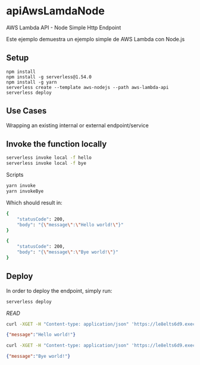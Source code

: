 # apiAwsLamdaNode
AWS Lambda API - Node Simple Http Endpoint

Este ejemplo demuestra un ejemplo simple de AWS Lambda con Node.js

## Setup

```
npm install
npm install -g serverless@1.54.0
npm install -g yarn
serverless create --template aws-nodejs --path aws-lambda-api
serverless deploy
```

## Use Cases
Wrapping an existing internal or external endpoint/service

## Invoke the function locally

```bash
serverless invoke local -f hello
serverless invoke local -f bye
```

Scripts
```bash
yarn invoke
yarn invokeBye
```

Which should result in:

```bash
{
    "statusCode": 200,
    "body": "{\"message\":\"Hello world!\"}"
}
```
```bash
{
    "statusCode": 200,
    "body": "{\"message\":\"Bye world!\"}"
}
```

## Deploy

In order to deploy the endpoint, simply run:

```bash
serverless deploy
```

*READ*

```bash
curl -XGET -H "Content-type: application/json" 'https://le8elts6d9.execute-api.us-east-1.amazonaws.com/dev/helloWorld'
```
```json
{"message":"Hello world!"}
```

```bash
curl -XGET -H "Content-type: application/json" 'https://le8elts6d9.execute-api.us-east-1.amazonaws.com/dev/byeWorld'
```
```json
{"message":"Bye world!"}
```
